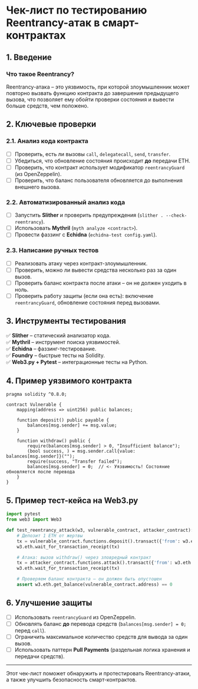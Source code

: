 # **Чек-лист по тестированию Reentrancy-атак в смарт-контрактах**

## **1. Введение**
### **Что такое Reentrancy?**
Reentrancy-атака – это уязвимость, при которой злоумышленник может повторно вызвать функцию контракта до завершения предыдущего вызова, что позволяет ему обойти проверки состояния и вывести больше средств, чем положено.

## **2. Ключевые проверки**
### **2.1. Анализ кода контракта**
- [ ] Проверить, есть ли вызовы `call`, `delegatecall`, `send`, `transfer`.
- [ ] Убедиться, что обновление состояния происходит **до** передачи ETH.
- [ ] Проверить, что контракт использует модификатор `reentrancyGuard` (из OpenZeppelin).
- [ ] Проверить, что баланс пользователя обновляется до выполнения внешнего вызова.

### **2.2. Автоматизированный анализ кода**
- [ ] Запустить **Slither** и проверить предупреждения (`slither . --check-reentrancy`).
- [ ] Использовать **Mythril** (`myth analyze <contract>`).
- [ ] Провести фаззинг с **Echidna** (`echidna-test config.yaml`).

### **2.3. Написание ручных тестов**
- [ ] Реализовать атаку через контракт-злоумышленник.
- [ ] Проверить, можно ли вывести средства несколько раз за один вызов.
- [ ] Проверить баланс контракта после атаки – он не должен уходить в ноль.
- [ ] Проверить работу защиты (если она есть): включение `reentrancyGuard`, обновление состояния перед вызовами.

## **3. Инструменты тестирования**
✅ **Slither** – статический анализатор кода.  
✅ **Mythril** – инструмент поиска уязвимостей.  
✅ **Echidna** – фаззинг-тестирование.  
✅ **Foundry** – быстрые тесты на Solidity.  
✅ **Web3.py + Pytest** – интеграционные тесты на Python.  

## **4. Пример уязвимого контракта**
```solidity
pragma solidity ^0.8.0;

contract Vulnerable {
    mapping(address => uint256) public balances;

    function deposit() public payable {
        balances[msg.sender] += msg.value;
    }

    function withdraw() public {
        require(balances[msg.sender] > 0, "Insufficient balance");
        (bool success, ) = msg.sender.call{value: balances[msg.sender]}("");
        require(success, "Transfer failed");
        balances[msg.sender] = 0;  // <- Уязвимость! Состояние обновляется после перевода
    }
}
```

## **5. Пример тест-кейса на Web3.py**
```python
import pytest
from web3 import Web3

def test_reentrancy_attack(w3, vulnerable_contract, attacker_contract):
    # Депозит 1 ETH от жертвы
    tx = vulnerable_contract.functions.deposit().transact({'from': w3.eth.accounts[1], 'value': Web3.toWei(1, 'ether')})
    w3.eth.wait_for_transaction_receipt(tx)

    # Атака: вызов withdraw() через зловредный контракт
    tx = attacker_contract.functions.attack().transact({'from': w3.eth.accounts[2]})
    w3.eth.wait_for_transaction_receipt(tx)

    # Проверяем баланс контракта – он должен быть опустошен
    assert w3.eth.get_balance(vulnerable_contract.address) == 0
```

## **6. Улучшение защиты**
- [ ] Использовать `reentrancyGuard` из OpenZeppelin.
- [ ] Обновлять баланс **до** перевода средств (`balances[msg.sender] = 0;` перед `call`).
- [ ] Ограничить максимальное количество средств для вывода за один вызов.
- [ ] Использовать паттерн **Pull Payments** (раздельная логика хранения и передачи средств).

---
Этот чек-лист поможет обнаружить и протестировать Reentrancy-атаки, а также улучшить безопасность смарт-контрактов.

